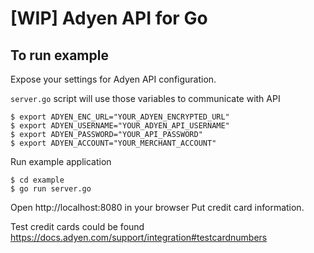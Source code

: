 # [WIP] Adyen API for Go

## To run example

Expose your settings for Adyen API configuration.

```server.go``` script will use those variables to communicate with API

```
$ export ADYEN_ENC_URL="YOUR_ADYEN_ENCRYPTED_URL"
$ export ADYEN_USERNAME="YOUR_ADYEN_API_USERNAME"
$ export ADYEN_PASSWORD="YOUR_API_PASSWORD"
$ export ADYEN_ACCOUNT="YOUR_MERCHANT_ACCOUNT"
```

Run example application
```
$ cd example
$ go run server.go
```

Open http://localhost:8080 in your browser
Put credit card information.

Test credit cards could be found https://docs.adyen.com/support/integration#testcardnumbers
